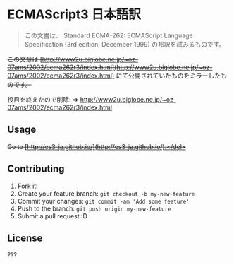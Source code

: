 # ECMAScript3 日本語訳

> この文書は、 Standard ECMA-262: ECMAScript Language Specification (3rd edition, December 1999) の邦訳を試みるものです。

<del>この文章は [http://www2u.biglobe.ne.jp/~oz-07ams/2002/ecma262r3/index.html](http://www2u.biglobe.ne.jp/~oz-07ams/2002/ecma262r3/index.html) にて公開されていたものをミラーしたものです。</del>

役目を終えたので削除: => http://www2u.biglobe.ne.jp/~oz-07ams/2002/ecma262r3/index.html

## Usage

<del>Go to [http://es3-ja.github.io/](http://es3-ja.github.io/).</del>

## Contributing

1. Fork it!
2. Create your feature branch: `git checkout -b my-new-feature`
3. Commit your changes: `git commit -am 'Add some feature'`
4. Push to the branch: `git push origin my-new-feature`
5. Submit a pull request :D

## License

???
